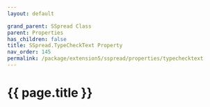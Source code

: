 ```yaml
---
layout: default

grand_parent: SSpread Class
parent: Properties
has_children: false
title: SSpread.TypeCheckText Property
nav_order: 145
permalink: /package/extension5/sspread/properties/typechecktext
---
```

# {{ page.title }}